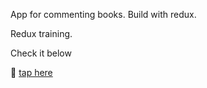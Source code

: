 App for commenting books. Build with redux.

Redux training.

Check it below

🎥 [tap here](https://codesandbox.io/s/github/slawekmarciniak/redux_comments_app)
